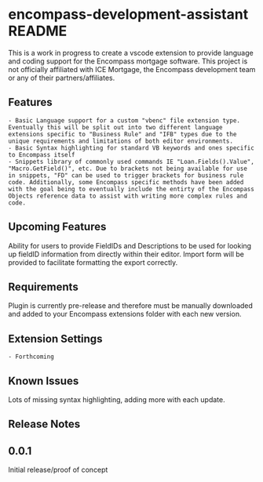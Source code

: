 # encompass-development-assistant README

This is a work in progress to create a vscode extension to provide language and coding support for the Encompass mortgage software. This project is not officially affiliated with ICE Mortgage, the Encompass development team or any of their partners/affiliates.

## Features

    - Basic Language support for a custom "vbenc" file extension type. Eventually this will be split out into two different language extensions specific to "Business Rule" and "IFB" types due to the unique requirements and limitations of both editor environments.
    - Basic Syntax highlighting for standard VB keywords and ones specific to Encompass itself
    - Snippets library of commonly used commands IE "Loan.Fields().Value", "Macro.GetField()", etc. Due to brackets not being available for use in snippets, "FD" can be used to trigger brackets for business rule code. Additionally, some Encompass specific methods have been added with the goal being to eventually include the entirty of the Encompass Objects reference data to assist with writing more complex rules and code. 

## Upcoming Features
Ability for users to provide FieldIDs and Descriptions to be used for looking up fieldID information from directly within their editor. Import form will be provided to facilitate formatting the export correctly.

## Requirements

Plugin is currently pre-release and therefore must be manually downloaded and added to your Encompass extensions folder with each new version.

## Extension Settings

    - Forthcoming

## Known Issues

Lots of missing syntax highlighting, adding more with each update.

## Release Notes

## 0.0.1 
Initial release/proof of concept